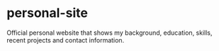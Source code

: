 # personal-site
Official personal website that shows my background, education, skills, recent projects and contact information.
